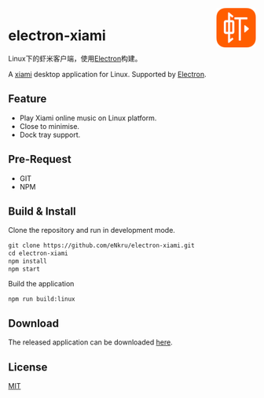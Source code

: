 <img src="assets/icon.png" alt="logo" height="80" align="right" />

# electron-xiami

Linux下的虾米客户端，使用[Electron](https://electron.atom.io)构建。

A [xiami](http://www.xiami.com/) desktop application for Linux.
Supported by [Electron](https://electron.atom.io/).


## Feature
* Play Xiami online music on Linux platform.
* Close to minimise.
* Dock tray support.

## Pre-Request
* GIT
* NPM

## Build & Install
Clone the repository and run in development mode.
```
git clone https://github.com/eNkru/electron-xiami.git
cd electron-xiami
npm install
npm start
```
Build the application 
```
npm run build:linux
```

## Download
The released application can be downloaded [here](https://github.com/eNkru/electron-xiami/releases).

## License
[MIT](https://github.com/eNkru/electron-xiami/blob/master/LICENSE)